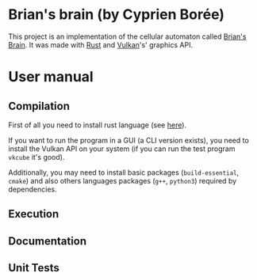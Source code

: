 # Brian's brain (by Cyprien Borée)

This project is an implementation of the cellular automaton called 
[Brian's Brain](https://en.wikipedia.org/wiki/Brian%27s_Brain). It was made  with 
[Rust](https://en.wikipedia.org/wiki/Rust_(programming_language)) and 
[Vulkan](https://en.wikipedia.org/wiki/Vulkan)'s' graphics API.

# User manual

## Compilation

First of all you need to install rust language (see [here](https://www.rust-lang.org/tools/install)).

If you want to run the program in a GUI (a CLI version exists), you need to install the Vulkan API 
on your system (if you can run the test program `vkcube` it's good).

Additionally, you may need to install basic packages (`build-essential`, `cmake`) and also
others languages packages (`g++`, `python3`) required by dependencies.

## Execution

## Documentation

## Unit Tests